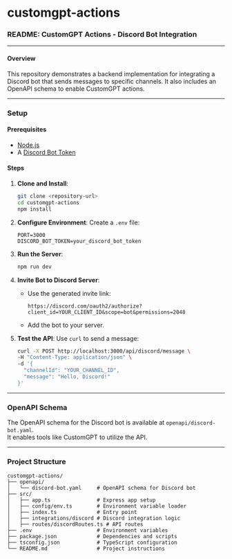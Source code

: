 # customgpt-actions

### README: CustomGPT Actions - Discord Bot Integration

---

#### Overview
This repository demonstrates a backend implementation for integrating a Discord bot that sends messages to specific channels. It also includes an OpenAPI schema to enable CustomGPT actions.

---

### Setup

#### Prerequisites
- [Node.js](https://nodejs.org/)
- A [Discord Bot Token](https://discord.com/developers/applications)

#### Steps
1. **Clone and Install**:
   ```bash
   git clone <repository-url>
   cd customgpt-actions
   npm install
   ```

2. **Configure Environment**:
   Create a `.env` file:
   ```env
   PORT=3000
   DISCORD_BOT_TOKEN=your_discord_bot_token
   ```

3. **Run the Server**:
   ```bash
   npm run dev
   ```

4. **Invite Bot to Discord Server**:
   - Use the generated invite link:
     ```plaintext
     https://discord.com/oauth2/authorize?client_id=YOUR_CLIENT_ID&scope=bot&permissions=2048
     ```
   - Add the bot to your server.

5. **Test the API**:
   Use `curl` to send a message:
   ```bash
   curl -X POST http://localhost:3000/api/discord/message \
   -H "Content-Type: application/json" \
   -d '{
     "channelId": "YOUR_CHANNEL_ID",
     "message": "Hello, Discord!"
   }'
   ```

---

### OpenAPI Schema
The OpenAPI schema for the Discord bot is available at `openapi/discord-bot.yaml`.  
It enables tools like CustomGPT to utilize the API.

---

### Project Structure
```
customgpt-actions/
├── openapi/
│   └── discord-bot.yaml     # OpenAPI schema for Discord bot
├── src/
│   ├── app.ts               # Express app setup
│   ├── config/env.ts        # Environment variable loader
│   ├── index.ts             # Entry point
│   ├── integrations/discord # Discord integration logic
│   ├── routes/discordRoutes.ts # API routes
├── .env                     # Environment variables
├── package.json             # Dependencies and scripts
├── tsconfig.json            # TypeScript configuration
└── README.md                # Project instructions
```

